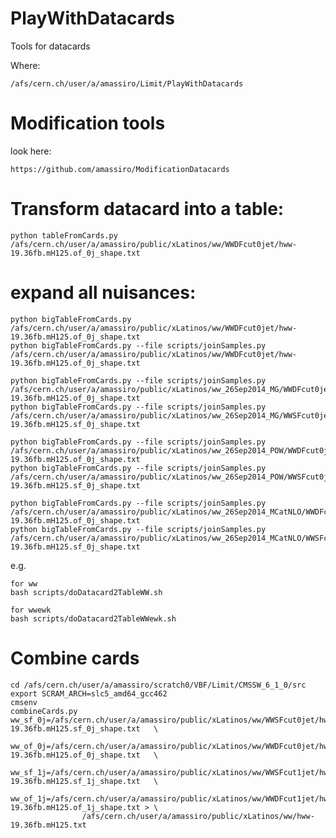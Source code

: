 PlayWithDatacards
=================

Tools for datacards

Where:

    /afs/cern.ch/user/a/amassiro/Limit/PlayWithDatacards


# Modification tools

look here:

    https://github.com/amassiro/ModificationDatacards



# Transform datacard into a table:


    python tableFromCards.py  /afs/cern.ch/user/a/amassiro/public/xLatinos/ww/WWDFcut0jet/hww-19.36fb.mH125.of_0j_shape.txt


# expand all nuisances:

    python bigTableFromCards.py  /afs/cern.ch/user/a/amassiro/public/xLatinos/ww/WWDFcut0jet/hww-19.36fb.mH125.of_0j_shape.txt
    python bigTableFromCards.py --file scripts/joinSamples.py  /afs/cern.ch/user/a/amassiro/public/xLatinos/ww/WWDFcut0jet/hww-19.36fb.mH125.of_0j_shape.txt

    python bigTableFromCards.py --file scripts/joinSamples.py  /afs/cern.ch/user/a/amassiro/public/xLatinos/ww_26Sep2014_MG/WWDFcut0jet/hww-19.36fb.mH125.of_0j_shape.txt
    python bigTableFromCards.py --file scripts/joinSamples.py  /afs/cern.ch/user/a/amassiro/public/xLatinos/ww_26Sep2014_MG/WWSFcut0jet/hww-19.36fb.mH125.sf_0j_shape.txt

    python bigTableFromCards.py --file scripts/joinSamples.py  /afs/cern.ch/user/a/amassiro/public/xLatinos/ww_26Sep2014_POW/WWDFcut0jet/hww-19.36fb.mH125.of_0j_shape.txt
    python bigTableFromCards.py --file scripts/joinSamples.py  /afs/cern.ch/user/a/amassiro/public/xLatinos/ww_26Sep2014_POW/WWSFcut0jet/hww-19.36fb.mH125.sf_0j_shape.txt

    python bigTableFromCards.py --file scripts/joinSamples.py  /afs/cern.ch/user/a/amassiro/public/xLatinos/ww_26Sep2014_MCatNLO/WWDFcut0jet/hww-19.36fb.mH125.of_0j_shape.txt
    python bigTableFromCards.py --file scripts/joinSamples.py  /afs/cern.ch/user/a/amassiro/public/xLatinos/ww_26Sep2014_MCatNLO/WWSFcut0jet/hww-19.36fb.mH125.sf_0j_shape.txt


e.g.

    for ww
    bash scripts/doDatacard2TableWW.sh

    for wwewk
    bash scripts/doDatacard2TableWWewk.sh


# Combine cards

    cd /afs/cern.ch/user/a/amassiro/scratch0/VBF/Limit/CMSSW_6_1_0/src
    export SCRAM_ARCH=slc5_amd64_gcc462
    cmsenv
    combineCards.py ww_sf_0j=/afs/cern.ch/user/a/amassiro/public/xLatinos/ww/WWSFcut0jet/hww-19.36fb.mH125.sf_0j_shape.txt   \
                    ww_of_0j=/afs/cern.ch/user/a/amassiro/public/xLatinos/ww/WWDFcut0jet/hww-19.36fb.mH125.of_0j_shape.txt   \
                    ww_sf_1j=/afs/cern.ch/user/a/amassiro/public/xLatinos/ww/WWSFcut1jet/hww-19.36fb.mH125.sf_1j_shape.txt   \
                    ww_of_1j=/afs/cern.ch/user/a/amassiro/public/xLatinos/ww/WWDFcut1jet/hww-19.36fb.mH125.of_1j_shape.txt > \
                    /afs/cern.ch/user/a/amassiro/public/xLatinos/ww/hww-19.36fb.mH125.txt


